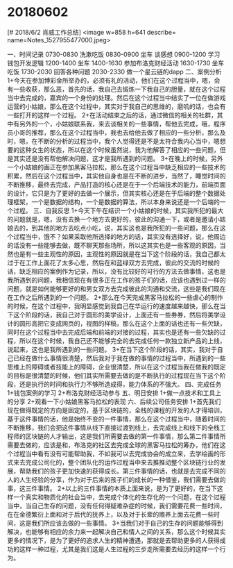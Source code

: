 # 20180602

[# 2018/6/2 肖威工作总结]
<image w=858 h=641 describe= name=Notes_1527955477000.jpeg>

一、时间记录
0730-0830 洗漱吃饭
0830-0900 坐车 谈感想
0900-1200 学习钱包开发逻辑
1200-1400 坐车
1400-1630 参加布洛克财经活动
1630-1730 坐车吃饭
1730-2030 回答各种问题
2030-2330 做一个星云链的dapp
二、案例分析
1+今天在参加博彩金所举办的，必须有礼的活动，他们在这个过程当中，嗯，会有一些收获，那么恶，首先的话，我自己去锻炼一下我自己的胆量，就在这个过程当中去完成的，嘉宾的一个身份的处理。然后在这个过程当中结实了一位在做游戏运营的小姑娘，那么在这个过程中，其实对于我自己的思维的，磨叽的话，也会有一些打开的这样一个过程。
2+在活动结束之后的话，通过微信的相关的社群，其中有另外的一个，小姑娘联系我，来去谈相关的一些事情，帮他去完成，哦，程序员小哥的推荐，那么在这个过程当中，我也去给他去做了相应的一些分析，那么及时，嗯，在不断的分析的过程当中，我个人觉得还是不是太符合我内心当中，嗯想要的这种女生的状态，所以在这个时候虽然说，我为他解答了相应的一些问题，但是其实还是没有帮他解决问题，这才是我所遇到的问题。
3+在晚上的时候，另外一个小姑娘的画正在参加黑客马拉松，那么在这个过程当中缺乏相应的一些技术的积累，然后在这个过程当中，其实他自身也是在不断的进步，当然了，睡觉时间的不断推移，最终去完成，产品打造的核心还是在于一个后端技术的能力，前端页面的设计，它只是为了更好的去做一个展示，但其实核心还是在于后端的整个数据处理框架，一个是数据的结构，一个是数据的算法，所以本身来说还是一个后端的一个过程。
三、自我反思
1+今天下午在结识一个小姑娘的时候，其实我所犯的最大的问题就是，嗯，没有去换一个地方去更好的，彼此的沟通一下，或者是邀请小姑娘去的，到其他的地方去吃点小吃，说，其实这也是我所犯的一些问题，那么在这个过程当中，饿不？如果采取他所选择的地方的话，其实没有选择好，说，他周边的话没有一些能够去做，既不聊天那些场所，所以这其实也是一些客观的原因，当然也是有一些主观性的原因，主观性的原因就是在当下这个阶段的话，我自己都太过于在工作上面花了太多心思，然后在和蓝绿双方去完成，彼此的交流的时候的话，缺乏相应的案例作为记录，所以，没有比较好的可行的方法去做事情，这也是我所遇到的问题，我相信现在有很多正在工作的孩子们的话，应该也遇到过一样的问题，就是如何能够更好的和男女双方去完成彼此的沟通和交流，这些是我们现在在工作之后所遇到的一个问题。
2+那么在今天完成黑客马拉松的一些虐心的制作的时候，在这个过程中，我明显感觉到我自己在华运行的速度越来越快，那么在当下这个阶段的话，我自己对于圆形的美学设计，上面还有一些券券，然后将美学设计的圆形高把它变成网页的，视图的样稿，那么在这个上面的话也还有一些欠缺，同时在这个过程当中去完成后端和前端的对接的过程，其实也是还有一些欠缺的过程，所以在这个时候，我自己还不能够完全的去完成任何一款独立新产品的上线，说起来，这也是我所遇到的一些问题。
3+在当下这个阶段的话，其实，我对于自己已经在做什么事情很清楚，然后我对于我在做的事情的过程当中，所遇到的一些思维上的障碍或者技能上的障碍，企业很清楚，所以在这个过程当我在做我的既定的目标是很清楚的时候，他们其实所需要去做的是不断执行的过程现在当下这个阶段，还是执行的时间和执行力不够所造成得，能力体系的不强大。
四、完成任务
1+钱包案例的学习
2+布洛克财经活动参与
五、明日安排
1+做一点技术和工具上的分享
2+观看一下小姑娘黑客马拉松的表现
六、后续公司任务安排
1+首先我们现在做得既定的方向是固定的，基于区块链的，全栈的课程的开发的人才得培训，基于这件事情的话，他是始终不变的一件事情，那么在这个过程当中，随着时间的不断推移，我们会把这件事情从线下直接过渡到线上，去完成线上和线下的全栈工程师的区块链的人才输出，这是我们所需要去做的第一件事情，那么第二件事情所需要去做的，应该是和，布洛克的社区去完成全球的黑客马拉松的筹办，他们在这个过程当中看有没有可能帮助我，不如我可以去完成协会的成立来，去学绘画的形式来去完成公司化的，整个团队化的运作过程当中来去推推动整个区块链行业的发展，帮助我们的孩子更加快速的获得成长。第三件事情的话，也就是去完成不同的人的人生经验的分享，作为对于后来的孩子们的成长的一种借鉴，我们需要去做的事，这三件事情。
2+以上的三件事情的本质上面来说，是为了更好的，在当下这样一个真实和物质化的社会当中，去完成个体化的生存化的一个问题，在这个过程当中，当自己生存的问题，没有任何得疑难杂症的时候，我们需要花费一些时间，在在金德繁衍上面和对于后代的抚养上，以及对于长辈的赡养上面去花费一些时间，这是我们所应该去做的一些事情。
3+当我们对于自己的生存的问题能够得到解决，也能够有相应的余力来一起解决自己和情人之间的关系，那么这个时候其实更多的情况下，是为了更好的追求人生的精神遭遇，那就是去帮助更多的人获得成功的这样一种过程，尤其是我们这是人生过程的三步走所需要去经历的这样一个行为。
